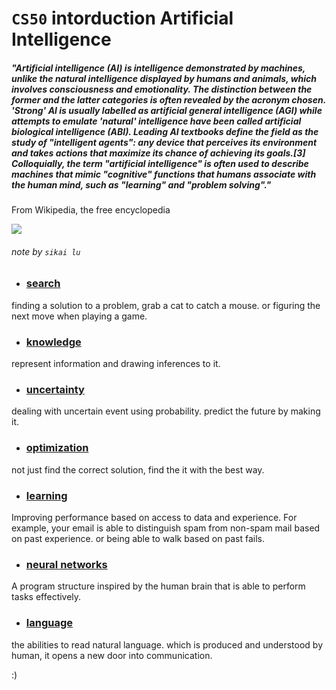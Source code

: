 # `CS50` intorduction Artificial Intelligence


##### "Artificial intelligence (AI) is intelligence demonstrated by machines, unlike the natural intelligence displayed by humans and animals, which involves consciousness and emotionality. The distinction between the former and the latter categories is often revealed by the acronym chosen. 'Strong' AI is usually labelled as artificial general intelligence (AGI) while attempts to emulate 'natural' intelligence have been called artificial biological intelligence (ABI). Leading AI textbooks define the field as the study of "intelligent agents": any device that perceives its environment and takes actions that maximize its chance of achieving its goals.[3] Colloquially, the term "artificial intelligence" is often used to describe machines that mimic "cognitive" functions that humans associate with the human mind, such as "learning" and "problem solving"."

From Wikipedia, the free encyclopedia

![](https://encrypted-tbn0.gstatic.com/images?q=tbn:ANd9GcTeDmZ7QkH5G0dfYUXMXdKfihAFwQ6ZcAshoQ&usqp=CAU)

###### note by `sikai lu`

* ### [search](lectures/lecture0.md)
finding a solution to a problem, grab a cat to catch a mouse. or figuring the next move when playing a game.

* ### [knowledge](lectures/lecture1.md)
represent information and drawing inferences to it.

* ### [uncertainty](lectures/lecture2.md)
dealing with uncertain event using probability. predict the future by making it.

* ### [optimization](lectures/lecture3.md)
not just find the correct solution, find the it with the best way.

* ### [learning](lectures/lecture4.md)
Improving performance based on access to data and experience. For example, your email is able to distinguish spam from non-spam mail based on past experience. or being able to walk based on past fails.

* ### [neural networks](lectures/lecture5.md)
A program structure inspired by the human brain that is able to perform tasks effectively.

* ### [language](lectures/lecture6.md)
the abilities to read natural language. which is produced and understood by human, it opens a new door into communication.

:)
